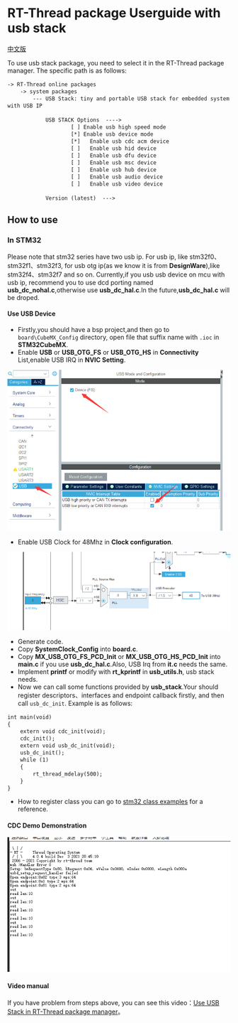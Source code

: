 # RT-Thread package Userguide with usb stack

[中文版](rt-thread_zh.md)

To use usb stack package, you need to select it in the RT-Thread package manager. The specific path is as follows:

```
-> RT-Thread online packages
    -> system packages
        --- USB Stack: tiny and portable USB stack for embedded system with USB IP

            USB STACK Options  ---->
                    [ ] Enable usb high speed mode
                    [*] Enable usb device mode
                    [*]   Enable usb cdc acm device
                    [ ]   Enable usb hid device
                    [ ]   Enable usb dfu device
                    [ ]   Enable usb msc device
                    [ ]   Enable usb hub device
                    [ ]   Enable usb audio device
                    [ ]   Enable usb video device

            Version (latest)  --->
```

## How to use

### In STM32

Please note that stm32 series have two usb ip. For usb ip, like stm32f0、stm32f1、stm32f3, for usb otg ip(as we know it is from **DesignWare**),like stm32f4、stm32f7 and so on.
Currently,if you usb usb device on mcu with usb ip, recommend you to use dcd porting named **usb_dc_nohal.c**,otherwise use **usb_dc_hal.c**.In the future,**usb_dc_hal.c** will be droped.

#### Use USB Device

- Firstly,you should have a bsp project,and then go to `board\CubeMX_Config` directory, open file that suffix name with `.ioc` in **STM32CubeMX**.
- Enable **USB** or **USB_OTG_FS** or **USB_OTG_HS** in **Connectivity** List,enable USB IRQ in **NVIC Setting**.

![STM32CubeMX USB setting](img/stm32cubemx.png)

- Enable USB Clock for 48Mhz in **Clock configuration**.

![STM32CubeMX USB clock](img/stm32cubemx_clk.png)

- Generate code.
- Copy **SystemClock_Config** into **board.c**.
- Copy **MX_USB_OTG_FS_PCD_Init** or **MX_USB_OTG_HS_PCD_Init** into **main.c** if you use **usb_dc_hal.c**.Also, USB Irq from **it.c** needs the same.
- Implement **printf** or modify with **rt_kprintf** in **usb_utils.h**, usb stack needs.
- Now we can call some functions provided by **usb_stack**.Your should register descriptors、interfaces and endpoint callback firstly, and then call `usb_dc_init`. Example is as follows:

```
int main(void)
{
    extern void cdc_init(void);
    cdc_init();
    extern void usb_dc_init(void);
    usb_dc_init();
    while (1)
    {
        rt_thread_mdelay(500);
    }
}
```

- How to register class you can go to [stm32 class examples](https://github.com/sakumisu/usb_stack/tree/master/demo/stm32/stm32f103c8t6/example) for a reference.

#### CDC Demo Demonstration

![CDC Demo](img/rtt_cdc_demo.png)

#### Video manual

If you have problem from steps above, you can see this video：[Use USB Stack in RT-Thread package manager](https://www.bilibili.com/video/BV1Ef4y1t73d?p=26)。